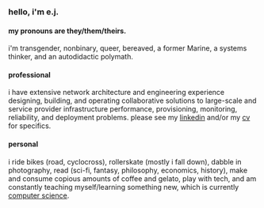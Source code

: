 ### hello, i'm e.j.

#### my pronouns are they/them/theirs.

i'm transgender, nonbinary, queer, bereaved, a former Marine, a systems thinker,
and an autodidactic polymath.

#### professional

i have extensive network architecture and engineering experience designing,
building, and operating collaborative solutions to large-scale and service
provider infrastructure performance, provisioning, monitoring, reliability, and
deployment problems. please see my [linkedin](https://linkedin.com/in/ejsdotsh)
and/or my [cv](./cv/ejs.pdf) for specifics.

#### personal

i ride bikes (road, cyclocross), rollerskate (mostly i fall down), dabble in
photography, read (sci-fi, fantasy, philosophy, economics, history), make and
consume copious amounts of coffee and gelato, play with tech, and am constantly
teaching myself/learning something new, which is currently [computer science](https://github.com/ejsdotsh/cs-autodidact).
